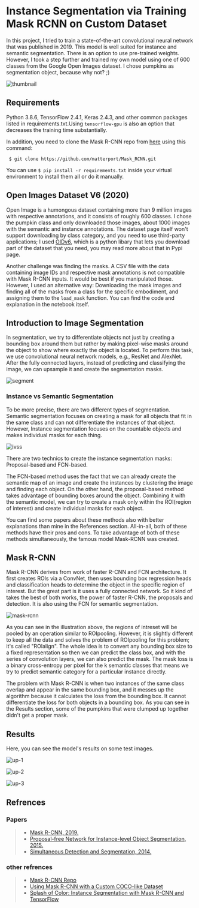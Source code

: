 # Instance Segmentation via Training Mask RCNN on Custom Dataset

 In this project, I tried to train a state-of-the-art convolutional neural network that was published in 2019. This model is well suited for instance and semantic segmentation. There is an option to use pre-trained weights. However, I took a step further and trained my own model using one of 600 classes from the Google Open Images dataset. I chose pumpkins as segmentation object, because why not? ;)
 
 
![thumbnail](/images/thumb.jpg)


## Requirements

Python 3.8.6, TensorFlow 2.4.1, Keras 2.4.3, and other common packages listed in requirements.txt.Using `tensorflow-gpu` is also an option that decreases the training time substantially.

In addition, you need to clone the Mask R-CNN repo from [here](https://github.com/matterport/Mask_RCNN) using this command:
    
     $ git clone https://github.com/matterport/Mask_RCNN.git

You can use `$ pip install -r requirements.txt` inside your virtual environment to install them all or do it manually.

## Open Images Dataset V6 (2020)

Open Image is a humongous dataset containing more than 9 million images with respective annotations, and it consists of roughly 600 classes. I chose the pumpkin class and only downloaded those images, about 1000 images with the semantic and instance annotations. The dataset page itself won't support downloading by class category, and you need to use third-party applications; I used [OIDv6](https://pypi.org/project/oidv6/), which is a python libary that lets you download part of the dataset that you need, you may read more about that in Pypi page.

Another challenge was finding the masks. A CSV file with the data containing image IDs and respective mask annotations is not compatible with Mask R-CNN inputs. It would be best if you manipulated those. However, I used an alternative way: Downloading the mask images and finding all of the masks from a class for the specific embodiment, and assigning them to the `load_mask` function. You can find the code and explanation in the notebook itself.

## Introduction to Image Segmentation

In segmentation, we try to differentiate objects not just by creating a bounding box around them but rather by making pixel-wise masks around the object to show where exactly the object is located. To perform this task, we use convolutional neural network models, e.g., ResNet and AlexNet. After the fully connected layers, instead of predicting and classifying the image, we can upsample it and create the segmentation masks.

![segment](/images/segment.png)

### Instance vs Semantic Segmentation 
To be more precise, there are two different types of segmentation. Semantic segmentation focuses on creating a mask for all objects that fit in the same class and can not differentiate the instances of that object. However, Instance segmentation focuses on the countable objects and makes individual masks for each thing. 

![ivss](/images/ivss.webp)

There are two technics to create the instance segmentation masks: Proposal-based and FCN-based.

The FCN-based method uses the fact that we can already create the semantic map of an image and create the instances by clustering the image and finding each object.
On the other hand, the proposal-based method takes advantage of bounding boxes around the object. Combining it with the semantic model, we can try to create a mask only within the ROI(region of interest) and create individual masks for each object.

You can find some papers about these methods also with better explanations than mine in the References section. All-in-all, both of these methods have their pros and cons. To take advantage of both of these methods simultaneously, the famous model Mask-RCNN was created.


## Mask R-CNN

Mask R-CNN derives from work of faster R-CNN and FCN architecture. It first creates ROIs via a ConvNet, then uses bounding box regression heads and classification heads to determine the object in the specific region of interest. But the great part is it uses a fully connected network. So it kind of takes the best of both works, the power of faster R-CNN, the proposals and detection. It is also using the FCN for semantic segmentation.

![mask-rcnn](/images/rcnn.PNG)

As you can see in the illustration above, the regions of intreset will be pooled by an operation similar to ROIpooling. However, it is slightly different to keep all the data and solves the problem of ROIpooling for this problem; it's called "ROIalign". The whole idea is to convert any bounding box size to a fixed representation so then we can predict the class box, and with the series of convolution layers, we can also predict the mask.
The mask loss is a binary cross-entropy per pixel for the k semantic classes that means we try to predict semantic category for a particular instance directly.

The problem with Mask R-CNN is when two instances of the same class overlap and appear in the same bounding box, and it messes up the algorithm because it calculates the loss from the bounding box. It cannot differentiate the loss for both objects in a bounding box. As you can see in the Results section, some of the pumpkins that were clumped up together didn't get a proper mask.

## Results

Here, you can see the model's results on some test images.

![up-1](/images/up-1.jpg)

![up-2](/images/up-2.jpg)

![up-3](/images/up-3.jpg)


## Refrences

   ### Papers
   
> - [Mask R-CNN, 2019.](https://arxiv.org/pdf/1703.06870v3.pdf)
> - [Proposal-free Network for Instance-level Object Segmentation, 2015.](https://arxiv.org/pdf/1509.02636a)
> - [Simultaneous Detection and Segmentation, 2014.](https://arxiv.org/pdf/1407.1808)

  ### other refrences

> - [Mask R-CNN Repo](https://github.com/matterport/Mask_RCNN)
> - [Using Mask R-CNN with a Custom COCO-like Dataset](https://www.immersivelimit.com/tutorials/using-mask-r-cnn-on-custom-coco-like-dataset)
> - [Splash of Color: Instance Segmentation with Mask R-CNN and TensorFlow](https://engineering.matterport.com/splash-of-color-instance-segmentation-with-mask-r-cnn-and-tensorflow-7c761e238b46)

